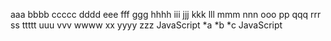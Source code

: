 aaa bbbb ccccc dddd eee fff ggg  hhhh iii jjj kkk lll mmm nnn ooo pp qqq rrr ss ttttt uuu vvv wwww xx yyyy zzz
JavaScript
*a
*b
*c
JavaScript
